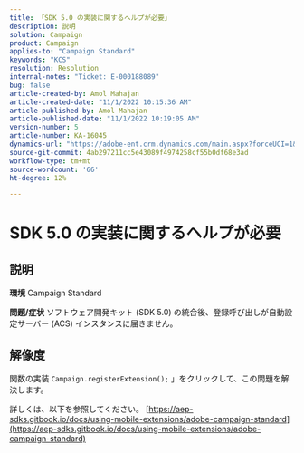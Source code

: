 ```yaml
---
title: 「SDK 5.0 の実装に関するヘルプが必要」
description: 説明
solution: Campaign
product: Campaign
applies-to: "Campaign Standard"
keywords: "KCS"
resolution: Resolution
internal-notes: "Ticket: E-000188089"
bug: false
article-created-by: Amol Mahajan
article-created-date: "11/1/2022 10:15:36 AM"
article-published-by: Amol Mahajan
article-published-date: "11/1/2022 10:19:05 AM"
version-number: 5
article-number: KA-16045
dynamics-url: "https://adobe-ent.crm.dynamics.com/main.aspx?forceUCI=1&pagetype=entityrecord&etn=knowledgearticle&id=5079b61d-ce59-ed11-9561-6045bd006a22"
source-git-commit: 4ab297211cc5e43089f4974258cf55b0df68e3ad
workflow-type: tm+mt
source-wordcount: '66'
ht-degree: 12%

---
```


# SDK 5.0 の実装に関するヘルプが必要

## 説明

<b>環境</b>
Campaign Standard


<b>問題/症状</b>
ソフトウェア開発キット (SDK 5.0) の統合後、登録呼び出しが自動設定サーバー (ACS) インスタンスに届きません。


## 解像度


関数の実装 `Campaign.registerExtension();` 」をクリックして、この問題を解決します。

詳しくは、以下を参照してください。 [https://aep-sdks.gitbook.io/docs/using-mobile-extensions/adobe-campaign-standard](https://aep-sdks.gitbook.io/docs/using-mobile-extensions/adobe-campaign-standard)
